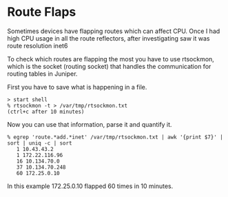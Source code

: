# Route Flaps
Sometimes devices have flapping routes which can affect CPU. Once I had high CPU usage in all the route reflectors, after investigating saw it was route resolution inet6

To check which routes are flapping the most you have to use rtsockmon, which is the socket (routing socket) that handles the communication for routing tables in Juniper.

First you have to save what is happening in a file.
```
> start shell
% rtsockmon -t > /var/tmp/rtsockmon.txt
(ctrl+c after 10 minutes)
```
Now you can use that information, parse it and quantify it.
```
% egrep 'route.*add.*inet' /var/tmp/rtsockmon.txt | awk '{print $7}' | sort | uniq -c | sort
   1 10.43.43.2
   1 172.22.116.96
   16 10.134.70.0
   37 10.134.70.248
   60 172.25.0.10
```
In this example 172.25.0.10 flapped 60 times in 10 minutes.
